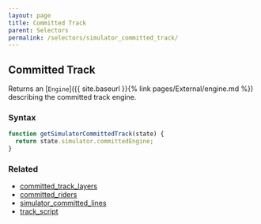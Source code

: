 ```yaml
---
layout: page
title: Committed Track
parent: Selectors
permalink: /selectors/simulator_committed_track/
---
```


## Committed Track

Returns an [`Engine`]({{ site.baseurl }}{% link pages/External/engine.md %}) describing the committed track engine.

### Syntax

```js
function getSimulatorCommittedTrack(state) {
  return state.simulator.committedEngine;
}
```

### Related

- [committed_track_layers](./committed_track_layers.md)
- [committed_riders](./committed_riders.md)
- [simulator_committed_lines](./simulator_committed_lines.md)
- [track_script](./track_script.md)
